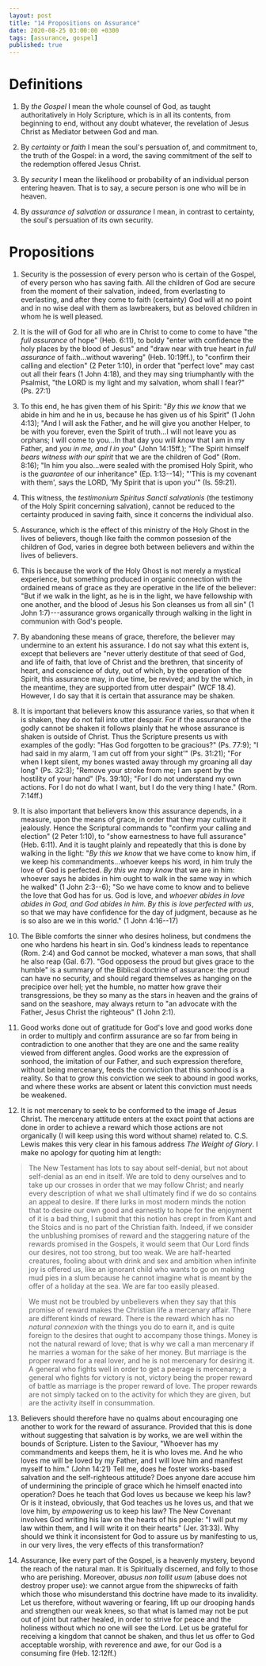 ```yaml
---
layout: post
title: "14 Propositions on Assurance"
date: 2020-08-25 03:00:00 +0300
tags: [assurance, gospel]
published: true
---
```


# Definitions
1. By _the Gospel_ I mean the whole counsel of God, as taught authoritatively in Holy Scripture,
   which is in all its contents, from beginning to end, without any doubt whatever, the
   revelation of Jesus Christ as Mediator between God and man.

2. By _certainty_ or _faith_ I mean the soul's persuation of, and commitment to, the truth of the
   Gospel: in a word, the saving commitment of the self to the redemption offered Jesus Christ.

3. By _security_ I mean the likelihood or probability of an individual person entering heaven.
   That is to say, a secure person is one who will be in heaven.

4. By _assurance of salvation_ or _assurance_ I mean, in contrast to certainty, the soul's
   persuation of its own security.

# Propositions
1. Security is the possession of every person who is certain of the Gospel, of every person who has
   saving faith. All the children of God are secure from the moment of their salvation, indeed,
   from everlasting to everlasting, and after they come to faith (certainty) God will at no point
   and in no wise deal with them as lawbreakers, but as beloved children in whom he is well pleased.

2. It is the will of God for all who are in Christ to come to come to have "the _full assurance_ of
   hope" (Heb. 6:11), to boldy "enter with confidence the holy places by the blood of Jesus" and
   "draw near with true heart in _full assurance_ of faith...without wavering" (Heb. 10:19ff.), to
   "confirm their calling and election" (2 Peter 1:10), in order that "perfect love" may cast out all
   their fears (1 John 4:18), and they may sing triumphantly with the Psalmist, "the LORD is my
   light and my salvation, whom shall I fear?" (Ps. 27:1)

3. To this end, he has given them of his Spirit: "_By this we know_ that we abide in him and he in
   us, because he has given us of his Spirit" (1 John 4:13); "And I will ask the Father, and he will
   give you another Helper, to be with you forever, even the Spirit of truth...I will not leave you
   as orphans; I will come to you...In that day you will _know_ that I am in my Father, and _you in
   me, and I in you_" (John 14:15ff.); "The Spirit himself _bears witness with our spirit_ that we
   are the children of God" (Rom. 8:16); "In him you also...were sealed with the promised Holy
   Spirit, who is the _guarantee_ of our inheritance" (Ep. 1:13--14); "'This is my covenant with
   them', says the LORD, 'My Spirit that is upon you'" (Is. 59:21).

4. This witness, the _testimonium Spiritus Sancti salvationis_ (the testimony of the Holy Spirit
   concerning salvation), cannot be reduced to the certainty produced in saving faith, since it
   concerns the individual also.

5. Assurance, which is the effect of this ministry of the Holy Ghost in the lives of believers,
   though like faith the common possesion of the children of God, varies in degree both between
   believers and within the lives of believers.

6. This is because the work of the Holy Ghost is not merely a mystical experience, but something
   produced in organic connection with the ordained means of grace as they are operative in the life
   of the believer: "But if we walk in the light, as he is in the light, we have fellowship with one
   another, and the blood of Jesus his Son cleanses us from all sin" (1 John 1:7)---assurance grows
   organically through walking in the light in communion with God's people.

7. By abandoning these means of grace, therefore, the believer may undermine to an extent his
   assurance. I do not say what this extent is, except that believers are "never utterly destitute
   of that seed of God, and life of faith, that love of Christ and the brethren, that sincerity of
   heart, and conscience of duty, out of which, by the operation of the Spirit, this assurance may,
   in due time, be revived; and by the which, in the meantime, they are supported from utter
   despair" (WCF 18.4). However, I do say that it is certain that assurance may be shaken.

8. It is important that believers know this assurance varies, so that when it is shaken, they do not
   fall into utter despair. For if the assurance of the godly cannot be shaken it follows plainly
   that he whose assurance is shaken is outside of Christ. Thus the Scripture presents us with
   examples of the godly: "Has God forgotten to be gracious?" (Ps. 77:9); "I had said in my alarm,
   'I am cut off from your sight'" (Ps. 31:21); "For when I kept silent, my bones wasted away
   through my groaning all day long" (Ps. 32:3); "Remove your stroke from me; I am spent by the
   hostility of your hand" (Ps. 39:10); "For I do not understand my own actions. For I do not do
   what I want, but I do the very thing I hate." (Rom. 7:14ff.)

9. It is also important that believers know this assurance depends, in a measure, upon the means of
   grace, in order that they may cultivate it jealously. Hence the Scriptural commands to "confirm
   your calling and election" (2 Peter 1:10), to "show earnestness to have full assurance" (Heb.
   6:11). And it is taught plainly and repeatedly that this is done by walking in the light: "_By
   this we know_ that we have come to know him, if we keep his commandments...whoever keeps
   his word, in him truly the love of God is perfected. _By this we may know_ that we are in him:
   whoever says he abides in him ought to walk in the same way in which he walked" (1 John 2:3--6);
   "So we have come to know and to believe the love that God has for us. God is love, and _whoever
   abides in love abides in God, and God abides in him. By this is love perfected with us_, so that
   we may have confidence for the day of judgment, because as he is so also are we in this world." 
   (1 John 4:16--17)

10. The Bible comforts the sinner who desires holiness, but condmens the one who hardens his heart
   in sin. God's kindness leads to repentance (Rom. 2:4) and God cannot be mocked, whatever a man
   sows, that shall he also reap (Gal. 6:7). "God opposess the proud but gives grace to the humble"
   is a summary of the Biblical doctrine of assurance: the proud can have no security, and should
   regard themselves as hanging on the precipice over hell; yet the humble, no matter how grave
   their transgressions, be they so many as the stars in heaven and the grains of sand on the
   seashore, may always return to "an advocate with the Father, Jesus Christ the righteous" (1 John
   2:1).

11. Good works done out of gratitude for God's love and good works done in order to multiply and
   confirm assurance are so far from being in contradiction to one another that they are one and the
   same reality viewed from different angles. Good works are the expression of sonhood, the
   imitation of our Father, and such expression therefore, without being mercenary, feeds the
   conviction that this sonhood is a reality. So that to grow this conviction we seek to abound in
   good works, and where these works are absent or latent this conviction must needs be weakened.

12. It is not mercenary to seek to be conformed to the image of Jesus Christ. The mercenary attitude
   enters at the exact point that actions are done in order to achieve a reward which those actions
   are not organically (I will keep using this word without shame) related to. C.S. Lewis makes this
   very clear in his famous address _The Weight of Glory_. I make no apology for quoting him at
   length: 

> The New Testament has lots to say about self-denial, but not about self-denial as an end in
> itself. We are told to deny ourselves and to take up our crosses in order that we may follow
> Christ; and nearly every description of what we shall ultimately find if we do so contains an
> appeal to desire. If there lurks in most modern minds the notion that to desire our own good and
> earnestly to hope for the enjoyment of it is a bad thing, I submit that this notion has crept in
> from Kant and the Stoics and is no part of the Christian faith. Indeed, if we consider the
> unblushing promises of reward and the staggering nature of the rewards promised in the Gospels, it
> would seem that Our Lord finds our desires, not too strong, but too weak. We are half-hearted
> creatures, fooling about with drink and sex and ambition when infinite joy is offered us, like an
> ignorant child who wants to go on making mud pies in a slum because he cannot imagine what is
> meant by the offer of a holiday at the sea. We are far too easily pleased. 

> We must not be troubled by unbelievers when they say that this promise of reward makes the
> Christian life a mercenary affair. There are different kinds of reward. There is the reward which
> has no _natural connexion_ with the things you do to earn it, and is quite foreign to the desires
> that ought to accompany those things. Money is not the natural reward of love; that is why we call
> a man mercenary if he marries a woman for the sake of her money. But marriage is the proper reward
> for a real lover, and he is not mercenary for desiring it. A general who fights well in order to
> get a peerage is mercenary; a general who fights for victory is not, victory being the proper
> reward of battle as marriage is the proper reward of love. The proper rewards are not simply
> tacked on to the activity for which they are given, but are the activity itself in consummation. 

13. Believers should therefore have no qualms about encouraging one another to work for the reward
   of assurance. Provided that this is done without suggesting that salvation is by works, we are
   well within the bounds of Scripture. Listen to the Saviour, "Whoever has my commandments and
   keeps them, he it is who loves me. And he who loves me will be loved by my Father, and I will
   love him and manifest myself to him." (John 14:21) Tell me, does he foster works-based salvation
   and the self-righteous attitude? Does anyone dare accuse him of undermining the principle of
   grace which he himself enacted into operation? Does he teach that God loves us because we keep
   his law? Or is it instead, obviously, that God teaches us he loves us, and that we love him, by
   _empowering_ us to keep his law? The New Covenant involves God writing his law on the hearts of
   his people: "I will put my law within them, and I will write it on their hearts" (Jer. 31:33).
   Why should we think it inconsistent for God to assure us by manifesting to us, in our very lives,
   the very effects of this transformation?

14. Assurance, like every part of the Gospel, is a heavenly mystery, beyond the reach of the natural
   man. It is Spiritually discerned, and folly to those who are perishing. Moreover, _abusus non
   tollit usum_ (abuse does not destroy proper use): we cannot argue from the shipwrecks of faith
   which those who misunderstand this doctrine have made to its invalidity. Let us therefore,
   without wavering or fearing, lift up our drooping hands and strengthen our weak knees, so that
   what is lamed may not be put out of joint but rather healed, in order to strive for peace and the
   holiness without which no one will see the Lord. Let us be grateful for receiving a kingdom that
   cannot be shaken, and thus let us offer to God acceptable worship, with reverence and awe, for
   our God is a consuming fire (Heb. 12:12ff.)
